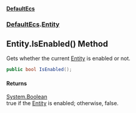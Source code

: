 #### [DefaultEcs](./index.md 'index')
### [DefaultEcs](./DefaultEcs.md 'DefaultEcs').[Entity](./DefaultEcs-Entity.md 'DefaultEcs.Entity')
## Entity.IsEnabled() Method
Gets whether the current [Entity](./DefaultEcs-Entity.md 'DefaultEcs.Entity') is enabled or not.  
```csharp
public bool IsEnabled();
```
#### Returns
[System.Boolean](https://docs.microsoft.com/en-us/dotnet/api/System.Boolean 'System.Boolean')  
true if the [Entity](./DefaultEcs-Entity.md 'DefaultEcs.Entity') is enabled; otherwise, false.  
